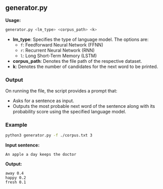 ## generator.py

**Usage:**
```sh
generator.py <lm_type> <corpus_path> <k>
```

- **lm_type**: Specifies the type of language model. The options are:
  - `f`: Feedforward Neural Network (FFNN)
  - `r`: Recurrent Neural Network (RNN)
  - `l`: Long Short-Term Memory (LSTM)
- **corpus_path**: Denotes the file path of the respective dataset.
- **k**: Denotes the number of candidates for the next word to be printed.

### Output
On running the file, the script provides a prompt that:
- Asks for a sentence as input.
- Outputs the most probable next word of the sentence along with its probability score using the specified language model.

### Example
```sh
python3 generator.py -f ./corpus.txt 3
```
**Input sentence:**
```
An apple a day keeps the doctor
```
**Output:**
```
away 0.4
happy 0.2
fresh 0.1
```